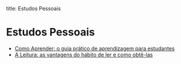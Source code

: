 title: Estudos Pessoais

# Estudos Pessoais

- [Como Aprender: o guia prático de aprendizagem para estudantes](./como-aprender/)
- [A Leitura: as vantagens do hábito de ler e como obtê-las](./a-leitura/)
